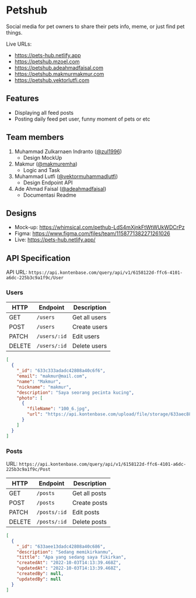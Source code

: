 # Petshub

Social media for pet owners to share their pets info, meme, or just find pet things.

Live URLs:

- https://pets-hub.netlify.app
- https://petshub.mzoel.com
- https://petshub.adeahmadfaisal.com
- https://petshub.makmurmakmur.com
- https://petshub.vektorlutfi.com

## Features

- Displaying all feed posts
- Posting daily feed pet user, funny moment of pets or etc

## Team members

1. Muhammad Zulkarnaen Indranto ([@zul1996](https://github.com/zul1996))
   - Design MockUp
2. Makmur ([@makmuremha](https://github.com/makmuremha))
   - Logic and Task
3. Muhammad Lutfi ([@vektormuhammadlutfi](https://github.com/vektormuhammadlutfi))
   - Design Endpoint API
4. Ade Ahmad Faisal ([@adeahmadfaisal](https://github.com/adeahmadfaisal))
   - Documentasi Readme

## Designs

- Mock-up: https://whimsical.com/pethub-LdS4mXjnkFtWtWUkWDCrPz
- Figma: https://www.figma.com/files/team/1158771382271261026
- Live: https://pets-hub.netlify.app/

## API Specification

API URL: `https://api.kontenbase.com/query/api/v1/6158122d-ffc6-4101-a6dc-225b3c9a1f9c/User`

### Users

| HTTP   | Endpoint     | Description   |
| ------ | ------------ | ------------- |
| GET    | `/users`     | Get all users |
| POST   | `/users`     | Create users  |
| PATCH  | `/users/:id` | Edit users    |
| DELETE | `/users/:id` | Delete users  |

```json
[
  {
    "_id": "633c333adadc42808a40c6f6",
    "email": "makmur@mail.com",
    "name": "Makmur",
    "nickname": "makmur",
    "description": "Saya seorang pecinta kucing",
    "photo": [
      {
        "fileName": "100_6.jpg",
        "url": "https://api.kontenbase.com/upload/file/storage/633aec8840f5380221732e21/SSUMEfCW/100_6.jpg"
      }
    ]
  }
]
```

### Posts

URL: `https://api.kontenbase.com/query/api/v1/6158122d-ffc6-4101-a6dc-225b3c9a1f9c/Post`

| HTTP   | Endpoint     | Description   |
| ------ | ------------ | ------------- |
| GET    | `/posts`     | Get all posts |
| POST   | `/posts`     | Create posts  |
| PATCH  | `/posts/:id` | Edit posts    |
| DELETE | `/posts/:id` | Delete posts  |

```json
[
  {
    "_id": "633aee13dadc42808a40c686",
    "description": "Sedang memikirkanmu",
    "tittle": "Apa yang sedang saya fikirkan",
    "createdAt": "2022-10-03T14:13:39.468Z",
    "updatedAt": "2022-10-03T14:13:39.468Z",
    "createdBy": null,
    "updatedBy": null
  }
]
```
